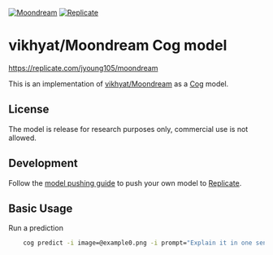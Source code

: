 [![Moondream](https://img.shields.io/badge/Moon-dream-2E3436)](https://moondream.ai/)
[![Replicate](https://img.shields.io/badge/Replicate-Demo_&_Cloud_API-blue)](https://replicate.com/)

# vikhyat/Moondream Cog model

https://replicate.com/jyoung105/moondream

This is an implementation of [vikhyat/Moondream](https://github.com/vikhyat/Moondream) as a [Cog](https://github.com/replicate/cog) model.

## License

The model is release for research purposes only, commercial use is not allowed.

## Development

Follow the [model pushing guide](https://replicate.com/docs/guides/push-a-model) to push your own model to [Replicate](https://replicate.com).

## Basic Usage

Run a prediction

```bash
    cog predict -i image=@example0.png -i prompt="Explain it in one sentence."
